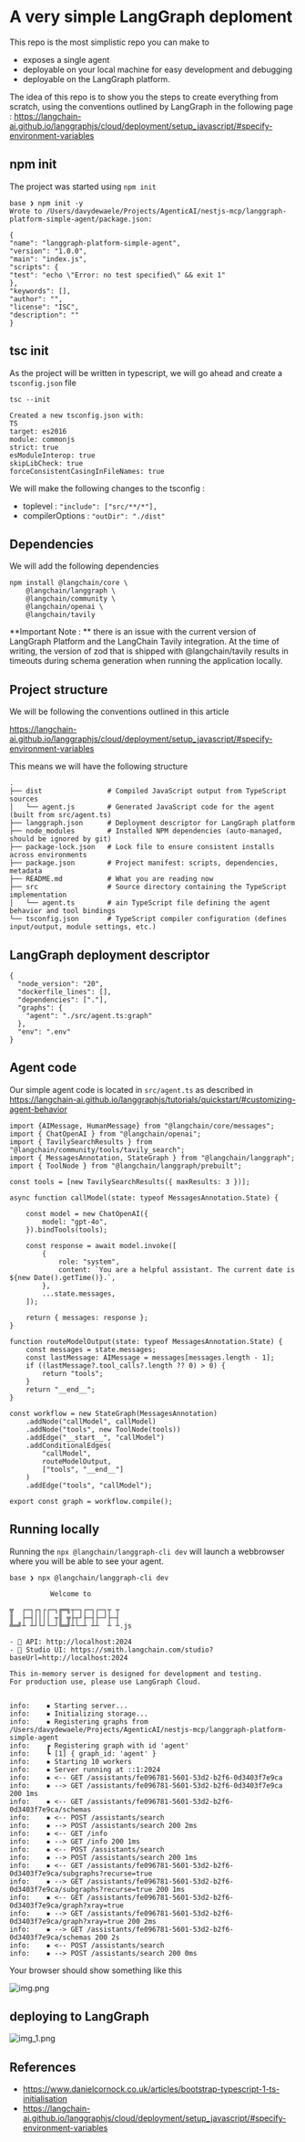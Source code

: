 # A very simple LangGraph deploment

This repo is the most simplistic repo you can make to

- exposes a single agent 
- deployable on your local machine for easy development and debugging 
- deployable on the LangGraph platform.

The idea of this repo is to show you the steps to create everything from scratch, using the conventions outlined by LangGraph in the following page : https://langchain-ai.github.io/langgraphjs/cloud/deployment/setup_javascript/#specify-environment-variables


## npm init

The project was started using `npm init`

```
base ❯ npm init -y
Wrote to /Users/davydewaele/Projects/AgenticAI/nestjs-mcp/langgraph-platform-simple-agent/package.json:

{
"name": "langgraph-platform-simple-agent",
"version": "1.0.0",
"main": "index.js",
"scripts": {
"test": "echo \"Error: no test specified\" && exit 1"
},
"keywords": [],
"author": "",
"license": "ISC",
"description": ""
}
```

## tsc init

As the project will be written in typescript, we will go ahead and create a `tsconfig.json` file

```
tsc --init

Created a new tsconfig.json with:
TS
target: es2016
module: commonjs
strict: true
esModuleInterop: true
skipLibCheck: true
forceConsistentCasingInFileNames: true
```

We will make the following changes to the tsconfig :  

- toplevel : `"include": ["src/**/*"],` 
- compilerOptions : `"outDir": "./dist"`

## Dependencies

We will add the following dependencies

```
npm install @langchain/core \ 
    @langchain/langgraph \
    @langchain/community \
    @langchain/openai \
    @langchain/tavily 
```

**Important Note : ** there is an issue with the current version of LangGraph Platform and the LangChain Tavily integration.
At the time of writing, the version of zod that is shipped with @langchain/tavily results in timeouts during schema generation when running the application locally.


## Project structure

We will be following the conventions outlined in this article 

https://langchain-ai.github.io/langgraphjs/cloud/deployment/setup_javascript/#specify-environment-variables

This means we will have the following structure

```
.
├── dist                # Compiled JavaScript output from TypeScript sources                    
│   └── agent.js        # Generated JavaScript code for the agent (built from src/agent.ts)
├── langgraph.json      # Deployment descriptor for LangGraph platform
├── node_modules        # Installed NPM dependencies (auto-managed, should be ignored by git)
├── package-lock.json   # Lock file to ensure consistent installs across environments
├── package.json        # Project manifest: scripts, dependencies, metadata
├── README.md           # What you are reading now
├── src                 # Source directory containing the TypeScript implementation
│   └── agent.ts        # ain TypeScript file defining the agent behavior and tool bindings
└── tsconfig.json       # TypeScript compiler configuration (defines input/output, module settings, etc.)
```

## LangGraph deployment descriptor

```
{
  "node_version": "20",
  "dockerfile_lines": [],
  "dependencies": ["."],
  "graphs": {
    "agent": "./src/agent.ts:graph"
  },
  "env": ".env"
}
```

## Agent code
   
Our simple agent code is located in `src/agent.ts` as described in https://langchain-ai.github.io/langgraphjs/tutorials/quickstart/#customizing-agent-behavior 

```
import {AIMessage, HumanMessage} from "@langchain/core/messages";
import { ChatOpenAI } from "@langchain/openai";
import { TavilySearchResults } from "@langchain/community/tools/tavily_search";
import { MessagesAnnotation, StateGraph } from "@langchain/langgraph";
import { ToolNode } from "@langchain/langgraph/prebuilt";

const tools = [new TavilySearchResults({ maxResults: 3 })];

async function callModel(state: typeof MessagesAnnotation.State) {

    const model = new ChatOpenAI({
        model: "gpt-4o",
    }).bindTools(tools);

    const response = await model.invoke([
        {
            role: "system",
            content: `You are a helpful assistant. The current date is ${new Date().getTime()}.`,
        },
        ...state.messages,
    ]);

    return { messages: response };
}

function routeModelOutput(state: typeof MessagesAnnotation.State) {
    const messages = state.messages;
    const lastMessage: AIMessage = messages[messages.length - 1];
    if ((lastMessage?.tool_calls?.length ?? 0) > 0) {
        return "tools";
    }
    return "__end__";
}

const workflow = new StateGraph(MessagesAnnotation)
    .addNode("callModel", callModel)
    .addNode("tools", new ToolNode(tools))
    .addEdge("__start__", "callModel")
    .addConditionalEdges(
        "callModel",
        routeModelOutput,
        ["tools", "__end__"]
    )
    .addEdge("tools", "callModel");

export const graph = workflow.compile();

```
## Running locally

Running the `npx @langchain/langgraph-cli dev` will launch a webbrowser where you will be able to see your agent.

```
base ❯ npx @langchain/langgraph-cli dev

          Welcome to

╦  ┌─┐┌┐┌┌─┐╔═╗┬─┐┌─┐┌─┐┬ ┬
║  ├─┤││││ ┬║ ╦├┬┘├─┤├─┘├─┤
╩═╝┴ ┴┘└┘└─┘╚═╝┴└─┴ ┴┴  ┴ ┴.js

- 🚀 API: http://localhost:2024
- 🎨 Studio UI: https://smith.langchain.com/studio?baseUrl=http://localhost:2024

This in-memory server is designed for development and testing.
For production use, please use LangGraph Cloud.


info:    ▪ Starting server...
info:    ▪ Initializing storage...
info:    ▪ Registering graphs from /Users/davydewaele/Projects/AgenticAI/nestjs-mcp/langgraph-platform-simple-agent
info:    ┏ Registering graph with id 'agent'
info:    ┗ [1] { graph_id: 'agent' }
info:    ▪ Starting 10 workers
info:    ▪ Server running at ::1:2024
info:    ▪ <-- GET /assistants/fe096781-5601-53d2-b2f6-0d3403f7e9ca
info:    ▪ --> GET /assistants/fe096781-5601-53d2-b2f6-0d3403f7e9ca 200 1ms
info:    ▪ <-- GET /assistants/fe096781-5601-53d2-b2f6-0d3403f7e9ca/schemas
info:    ▪ <-- POST /assistants/search
info:    ▪ --> POST /assistants/search 200 2ms
info:    ▪ <-- GET /info
info:    ▪ --> GET /info 200 1ms
info:    ▪ <-- POST /assistants/search
info:    ▪ --> POST /assistants/search 200 1ms
info:    ▪ <-- GET /assistants/fe096781-5601-53d2-b2f6-0d3403f7e9ca/subgraphs?recurse=true
info:    ▪ --> GET /assistants/fe096781-5601-53d2-b2f6-0d3403f7e9ca/subgraphs?recurse=true 200 1ms
info:    ▪ <-- GET /assistants/fe096781-5601-53d2-b2f6-0d3403f7e9ca/graph?xray=true
info:    ▪ --> GET /assistants/fe096781-5601-53d2-b2f6-0d3403f7e9ca/graph?xray=true 200 2ms
info:    ▪ --> GET /assistants/fe096781-5601-53d2-b2f6-0d3403f7e9ca/schemas 200 2s
info:    ▪ <-- POST /assistants/search
info:    ▪ --> POST /assistants/search 200 0ms

```

Your browser should show something like this

![img.png](docs/img.png)

## deploying to LangGraph

![img_1.png](docs/img_1.png)

## References

- https://www.danielcornock.co.uk/articles/bootstrap-typescript-1-ts-initialisation
- https://langchain-ai.github.io/langgraphjs/cloud/deployment/setup_javascript/#specify-environment-variables
